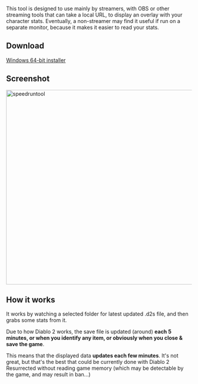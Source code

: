 This tool is designed to use mainly by streamers, with OBS or other streaming tools that can take a local URL, to display an overlay with your character stats.
Eventually, a non-streamer may find it useful if run on a separate monitor, because it makes it easier to read your stats.

## Download

[Windows 64-bit installer](https://github.com/zeddicus-pl/d2rSpeedRun/releases/latest/download/d2rspeedruntool-setup.exe)


## Screenshot

<img width="527" alt="speedruntool" src="https://user-images.githubusercontent.com/79473394/189545953-2f4e27de-21dd-4821-8530-5deadaa597ce.png">

## How it works

It works by watching a selected folder for latest updated .d2s file, and then grabs some stats from it.

Due to how Diablo 2 works, the save file is updated (around) **each 5 minutes, or when you identify any item, or obviously when you close & save the game**.

This means that the displayed data **updates each few minutes**. It's not great, but that's the best that could be currently done with Diablo 2 Resurrected without reading game memory (which may be detectable by the game, and may result in ban...)
